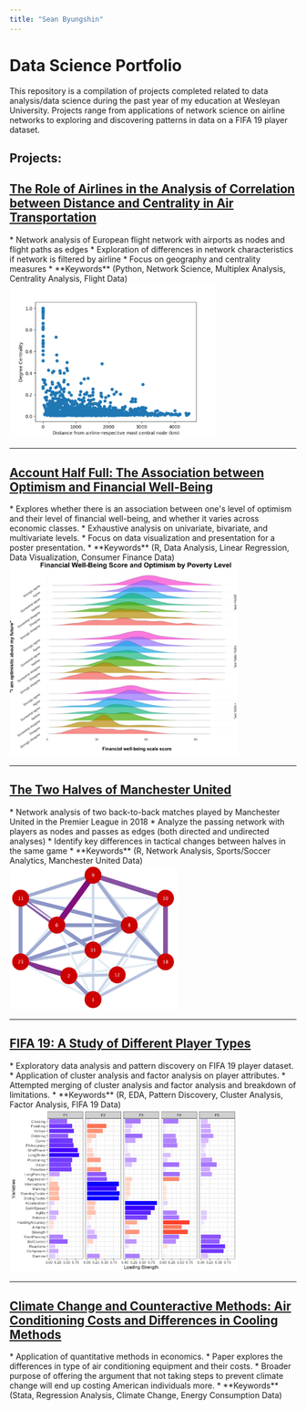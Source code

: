 ```yaml
---
title: "Sean Byungshin"
---
```

# Data Science Portfolio
This repository is a compilation of projects completed related to data analysis/data science during the past year of my education at Wesleyan University. Projects range from applications of network science on airline networks to exploring and discovering patterns in data on a FIFA 19 player dataset.

## Projects:

<h2><a href="https://skim09.github.io/airline-layers">The Role of Airlines in the Analysis of Correlation between Distance and Centrality in Air Transportation</a></h2>
* Network analysis of European flight network with airports as nodes and flight paths as edges
* Exploration of differences in network characteristics if network is filtered by airline
* Focus on geography and centrality measures
* **Keywords** (Python, Network Science, Multiplex Analysis, Centrality Analysis, Flight Data)

<img src="static/degree_centrality_airlinelayered.png" width="364">

---

<h2><a href="https://skim09.github.io/optimism-financial">Account Half Full: The Association between Optimism and Financial Well-Being</a></h2>
* Explores whether there is an association between one's level of optimism and their level of financial well-being, and whether it varies across economic classes.
* Exhaustive analysis on univariate, bivariate, and multivariate levels.
* Focus on data visualization and presentation for a poster presentation.
* **Keywords** (R, Data Analysis, Linear Regression, Data Visualization, Consumer Finance Data)

<img src="static/figure_2.png" width="400">

---

<h2><a href="https://skim09.github.io/manchester-united">The Two Halves of Manchester United</a></h2>
* Network analysis of two back-to-back matches played by Manchester United in the Premier League in 2018
* Analyze the passing network with players as nodes and passes as edges (both directed and undirected analyses)
* Identify key differences in tactical changes between halves in the same game
* **Keywords** (R, Network Analysis, Sports/Soccer Analytics, Manchester United Data)

<img src="githubfigures/chelsea/cropsecondhalf1.png" width="295" height="253">

---

<h2><a href="https://skim09.github.io/fifa-19">FIFA 19: A Study of Different Player Types</a></h2>
* Exploratory data analysis and pattern discovery on FIFA 19 player dataset.
* Application of cluster analysis and factor analysis on player attributes.
* Attempted merging of cluster analysis and factor analysis and breakdown of limitations.
* **Keywords** (R, EDA, Pattern Discovery, Cluster Analysis, Factor Analysis, FIFA 19 Data)

<img src="fifa19_EDA_Rmarkdown_files/figure-gfm/unnamed-chunk-13-1.png" width="400">

---

<h2><a href="https://skim09.github.io/climate-change">Climate Change and Counteractive Methods: Air Conditioning Costs and Differences in Cooling Methods</a></h2>
* Application of quantitative methods in economics.
* Paper explores the differences in type of air conditioning equipment and their costs.
* Broader purpose of offering the argument that not taking steps to prevent climate change will end up costing American individuals more.
* **Keywords** (Stata, Regression Analysis, Climate Change, Energy Consumption Data)
